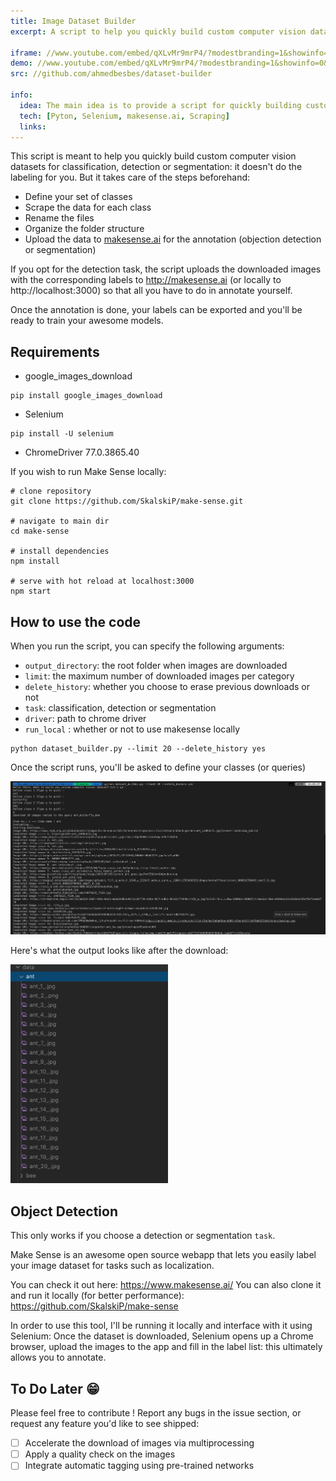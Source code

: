 ```yaml
---
title: Image Dataset Builder
excerpt: A script to help you quickly build custom computer vision datasets for object classification, detection or segmentation.

iframe: //www.youtube.com/embed/qXLvMr9mrP4/?modestbranding=1&showinfo=0&autohide=1&rel=0
demo: //www.youtube.com/embed/qXLvMr9mrP4/?modestbranding=1&showinfo=0&autohide=1&rel=0
src: //github.com/ahmedbesbes/dataset-builder

info:
  idea: The main idea is to provide a script for quickly building custom computer vision datasets for classification, detection or segmentation
  tech: [Pyton, Selenium, makesense.ai, Scraping]
  links:
---
```


This script is meant to help you quickly build custom computer vision datasets for classification, detection or segmentation: it doesn't do the labeling for you. But it takes care of the steps beforehand:

- Define your set of classes
- Scrape the data for each class
- Rename the files
- Organize the folder structure
- Upload the data to [makesense.ai](http://makesense.ai) for the annotation (objection detection or segmentation)


If you opt for the detection task, the script uploads the downloaded images with the corresponding labels to http://makesense.ai (or locally to http://localhost:3000) so that all you have to do in annotate yourself.

Once the annotation is done, your labels can be exported and you'll be ready to train your awesome models.

## Requirements

- google\_images\_download 
```shell 
pip install google_images_download
```
- Selenium 
```shell
pip install -U selenium
```
- ChromeDriver 77.0.3865.40

If you wish to run Make Sense locally: 

```shell
# clone repository
git clone https://github.com/SkalskiP/make-sense.git

# navigate to main dir
cd make-sense

# install dependencies
npm install

# serve with hot reload at localhost:3000
npm start
```

## How to use the code

When you run the script, you can specify the following arguments:

- `output_directory`: the root folder when images are downloaded
- `limit`: the maximum number of downloaded images per category
- `delete_history`: whether you choose to erase previous downloads or not
- `task`: classification, detection or segmentation
- `driver`: path to chrome driver
- `run_local` : whether or not to use makesense locally

```shell
python dataset_builder.py --limit 20 --delete_history yes
```

Once the script runs, you'll be asked to define your classes (or queries)

<img src="./images/dataset-builder/class_names.png">

Here's what the output looks like after the download:

<img src="./images/dataset-builder/downloaded_files.png" width="50%">


## Object Detection

This only works if you choose a detection or segmentation `task`.

Make Sense is an awesome open source webapp that lets you easily label your image dataset for tasks such as localization.

You can check it out here: https://www.makesense.ai/ You can also clone it and run it locally (for better performance): https://github.com/SkalskiP/make-sense

In order to use this tool, I'll be running it locally and interface with it using Selenium: Once the dataset is downloaded, Selenium opens up a Chrome browser, upload the images to the app and fill in the label list: this ultimately allows you to annotate.

## To Do Later 😁

Please feel free to contribute ! Report any bugs in the issue section, or request any feature you'd like to see shipped:

- [ ] Accelerate the download of images via multiprocessing
- [ ] Apply a quality check on the images
- [ ] Integrate automatic tagging using pre-trained networks